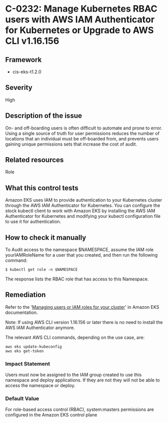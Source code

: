 # C-0232: Manage Kubernetes RBAC users with AWS IAM Authenticator for Kubernetes or Upgrade to AWS CLI v1.16.156

## Framework
* cis-eks-t1.2.0
 
## Severity
High

## Description of the issue
On- and off-boarding users is often difficult to automate and prone to error. Using a single source of truth for user permissions reduces the number of locations that an individual must be off-boarded from, and prevents users gaining unique permissions sets that increase the cost of audit.
 
## Related resources
Role
 
## What this control tests 
Amazon EKS uses IAM to provide authentication to your Kubernetes cluster through the AWS IAM Authenticator for Kubernetes. You can configure the stock kubectl client to work with Amazon EKS by installing the AWS IAM Authenticator for Kubernetes and modifying your kubectl configuration file to use it for authentication.
 
## How to check it manually 
To Audit access to the namespace $NAMESPACE, assume the IAM role yourIAMRoleName for a user that you created, and then run the following command:

 
```
$ kubectl get role -n $NAMESPACE

```
 The response lists the RBAC role that has access to this Namespace.
 
## Remediation
Refer to the '[Managing users or IAM roles for your cluster](https://docs.aws.amazon.com/eks/latest/userguide/add-user-role.html)' in Amazon EKS documentation.

 Note: If using AWS CLI version 1.16.156 or later there is no need to install the AWS IAM Authenticator anymore.

 The relevant AWS CLI commands, depending on the use case, are:

 
```
aws eks update-kubeconfig
aws eks get-token

```
 
### Impact Statement
Users must now be assigned to the IAM group created to use this namespace and deploy applications. If they are not they will not be able to access the namespace or deploy.
 
### Default Value
For role-based access control (RBAC), system:masters permissions are configured in the Amazon EKS control plane
 
